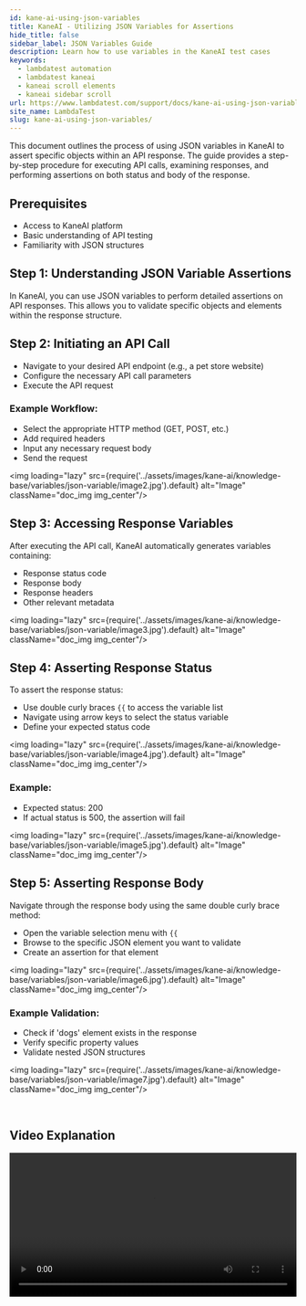 ```yaml
---
id: kane-ai-using-json-variables
title: KaneAI - Utilizing JSON Variables for Assertions
hide_title: false
sidebar_label: JSON Variables Guide
description: Learn how to use variables in the KaneAI test cases
keywords:
  - lambdatest automation
  - lambdatest kaneai
  - kaneai scroll elements
  - kaneai sidebar scroll
url: https://www.lambdatest.com/support/docs/kane-ai-using-json-variables/
site_name: LambdaTest
slug: kane-ai-using-json-variables/
---
```


<script type="application/ld+json"
      dangerouslySetInnerHTML={{ __html: JSON.stringify({
       "@context": "https://schema.org",
        "@type": "BreadcrumbList",
        "itemListElement": [{
          "@type": "ListItem",
          "position": 1,
          "name": "Home",
          "item": "https://www.lambdatest.com"
        },{
          "@type": "ListItem",
          "position": 2,
          "name": "Support",
          "item": "https://www.lambdatest.com/support/docs/"
        },{
          "@type": "ListItem",
          "position": 3,
          "name": "KaneAI Jira Integration",
          "item": "https://www.lambdatest.com/support/docs/kane-ai-using-json-variables/"
        }]
      })
    }}
></script>
This document outlines the process of using JSON variables in KaneAI to assert specific objects within an API response. The guide provides a step-by-step procedure for executing API calls, examining responses, and performing assertions on both status and body of the response.

## Prerequisites
- Access to KaneAI platform
- Basic understanding of API testing
- Familiarity with JSON structures

## Step 1: Understanding JSON Variable Assertions
In KaneAI, you can use JSON variables to perform detailed assertions on API responses. This allows you to validate specific objects and elements within the response structure.

## Step 2: Initiating an API Call
- Navigate to your desired API endpoint (e.g., a pet store website)
- Configure the necessary API call parameters
- Execute the API request

### Example Workflow:
- Select the appropriate HTTP method (GET, POST, etc.)
- Add required headers
- Input any necessary request body
- Send the request

<img loading="lazy" src={require('../assets/images/kane-ai/knowledge-base/variables/json-variable/image2.jpg').default} alt="Image" className="doc_img img_center"/>

## Step 3: Accessing Response Variables
After executing the API call, KaneAI automatically generates variables containing:
- Response status code
- Response body
- Response headers
- Other relevant metadata

<img loading="lazy" src={require('../assets/images/kane-ai/knowledge-base/variables/json-variable/image3.jpg').default} alt="Image" className="doc_img img_center"/>

## Step 4: Asserting Response Status
To assert the response status:

- Use double curly braces `{{` to access the variable list
- Navigate using arrow keys to select the status variable
- Define your expected status code

<img loading="lazy" src={require('../assets/images/kane-ai/knowledge-base/variables/json-variable/image4.jpg').default} alt="Image" className="doc_img img_center"/>

### Example:
- Expected status: 200
- If actual status is 500, the assertion will fail

<img loading="lazy" src={require('../assets/images/kane-ai/knowledge-base/variables/json-variable/image5.jpg').default} alt="Image" className="doc_img img_center"/>

## Step 5: Asserting Response Body
Navigate through the response body using the same double curly brace method:
- Open the variable selection menu with `{{`
- Browse to the specific JSON element you want to validate
- Create an assertion for that element

<img loading="lazy" src={require('../assets/images/kane-ai/knowledge-base/variables/json-variable/image6.jpg').default} alt="Image" className="doc_img img_center"/>

### Example Validation:
- Check if 'dogs' element exists in the response
- Verify specific property values
- Validate nested JSON structures

<img loading="lazy" src={require('../assets/images/kane-ai/knowledge-base/variables/json-variable/image7.jpg').default} alt="Image" className="doc_img img_center"/>

<br />

## Video Explanation
<video class="right-side" width="100%" controls id="vid">
<source src= {require('../assets/images/kane-ai/knowledge-base/variables/json-variable.mp4').default} type="video/mp4" />
</video>
